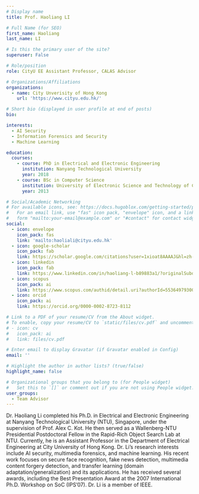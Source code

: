 ```yaml
---
# Display name
title: Prof. Haoliang LI

# Full Name (for SEO)
first_name: Haoliang
last_name: LI

# Is this the primary user of the site?
superuser: False

# Role/position
role: CityU EE Assistant Professor, CALAS Advisor

# Organizations/Affiliations
organizations:
  - name: City Unverisity of Hong Kong
    url: 'https://www.cityu.edu.hk/'

# Short bio (displayed in user profile at end of posts)
bio: 

interests:
  - AI Security
  - Information Forensics and Security
  - Machine Learning

education:
  courses:
    - course: PhD in Electrical and Electronic Engineering
      institution: Nanyang Technological University
      year: 2018
    - course: BSc in Computer Science
      institution: University of Electronic Science and Technology of China
      year: 2013

# Social/Academic Networking
# For available icons, see: https://docs.hugoblox.com/getting-started/page-builder/#icons
#   For an email link, use "fas" icon pack, "envelope" icon, and a link in the
#   form "mailto:your-email@example.com" or "#contact" for contact widget.
social:
  - icon: envelope
    icon_pack: fas
    link: 'mailto:haoliali@cityu.edu.hk'
  - icon: google-scholar
    icon_pack: fab
    link: https://scholar.google.com/citations?user=1xioat8AAAAJ&hl=zh-CN
  - icon: linkedin
    icon_pack: fab
    link: https://www.linkedin.com/in/haoliang-l-b89883a1/?originalSubdomain=hk
  - icon: scopus
    icon_pack: ai
    link: https://www.scopus.com/authid/detail.uri?authorId=55364979300     
  - icon: orcid
    icon_pack: ai
    link: https://orcid.org/0000-0002-8723-8112

# Link to a PDF of your resume/CV from the About widget.
# To enable, copy your resume/CV to `static/files/cv.pdf` and uncomment the lines below.
# - icon: cv
#   icon_pack: ai
#   link: files/cv.pdf

# Enter email to display Gravatar (if Gravatar enabled in Config)
email: ''

# Highlight the author in author lists? (true/false)
highlight_name: false

# Organizational groups that you belong to (for People widget)
#   Set this to `[]` or comment out if you are not using People widget.
user_groups:
  - Team Advisor
---
```


Dr. Haoliang Li completed his Ph.D. in Electrical and Electronic Engineering at Nanyang Technological University (NTU), Singapore, under the supervision of Prof. Alex C. Kot. He then served as a Wallenberg-NTU Presidential Postdoctoral Fellow in the Rapid-Rich Object Search Lab at NTU. Currently, he is an Assistant Professor in the Department of Electrical Engineering at City University of Hong Kong. Dr. Li’s research interests include AI security, multimedia forensics, and machine learning. His recent work focuses on secure face recognition, fake news detection, multimedia content forgery detection, and transfer learning (domain adaptation/generalization) and its applications. He has received several awards, including the Best Presentation Award at the 2007 International Ph.D. Workshop on SoC (IPS’07). Dr. Li is a member of IEEE.